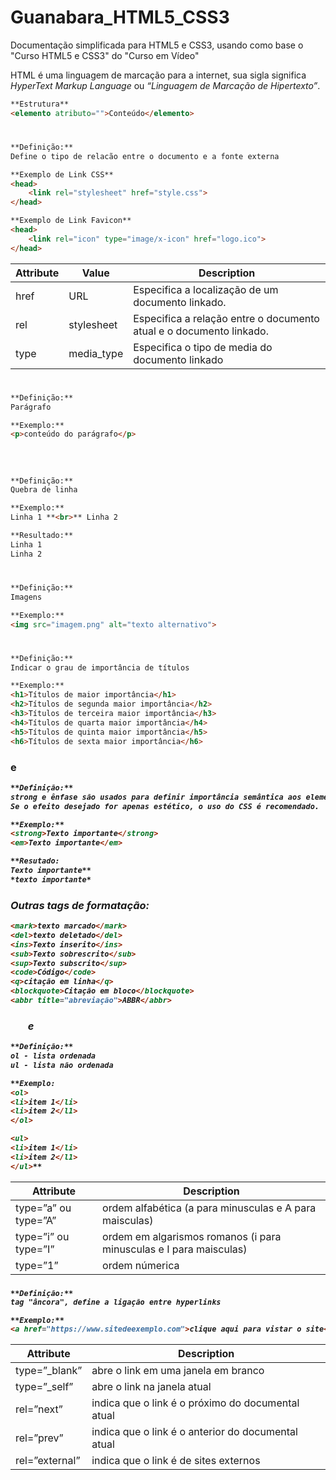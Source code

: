 # Guanabara_HTML5_CSS3
 Documentação simplificada para HTML5 e CSS3, usando como base o "Curso HTML5 e CSS3" do "Curso em Vídeo"

HTML é uma linguagem de marcação para a internet, sua sigla significa *HyperText Markup Language* ou *“Linguagem de Marcação de Hipertexto”*.

```html
**Estrutura**
<elemento atributo="">Conteúdo</elemento> 
```

# <head>

### <link>

```html
**Definição:**
Define o tipo de relacão entre o documento e a fonte externa

**Exemplo de Link CSS**
<head>
	<link rel="stylesheet" href="style.css">
</head>

**Exemplo de Link Favicon**
<head>
	<link rel="icon" type="image/x-icon" href="logo.ico">
</head>
```

| Attribute | Value | Description |
| --- | --- | --- |
| href | URL | Especifica a localização de um documento linkado. |
| rel | stylesheet | Especifica a relação entre o documento atual e o documento linkado. |
| type | media_type | Especifica o tipo de media do documento linkado |

# </head>

# <body>

### <p>

```html
**Definição:**
Parágrafo

**Exemplo:**
<p>conteúdo do parágrafo</p>
```

### <br>

```html
**Definição:**
Quebra de linha

**Exemplo:**
Linha 1 **<br>** Linha 2

**Resultado:**
Linha 1
Linha 2
```

### <img>

```html
**Definição:**
Imagens

**Exemplo:**
<img src="imagem.png" alt="texto alternativo">
```

### <h1>

```html
**Definição:**
Indicar o grau de importância de títulos

**Exemplo:**
<h1>Títulos de maior importância</h1>
<h2>Títulos de segunda maior importância</h2>
<h3>Títulos de terceira maior importância</h3>
<h4>Títulos de quarta maior importância</h4>
<h5>Títulos de quinta maior importância</h5>
<h6>Títulos de sexta maior importância</h6>

```

### <strong> e <em>

```html
**Definição:**
strong e ênfase são usados para definir importância semântica aos elementos.
Se o efeito desejado for apenas estético, o uso do CSS é recomendado.

**Exemplo:**
<strong>Texto importante</strong>
<em>Texto importante</em>

**Resutado:
Texto importante**
*texto importante*
```

### Outras tags de formatação:

```html
<mark>texto marcado</mark>
<del>texto deletado</del>
<ins>Texto inserito</ins>
<sub>Texto sobrescrito</sub>
<sup>Texto subscrito</sup>
<code>Código</code>
<q>citação em linha</q>
<blockquote>Citação em bloco</blockquote>
<abbr title="abreviação">ABBR</abbr>
```

### <ol> e <ul>

```html
**Definição:**
ol - lista ordenada
ul - lista não ordenada

**Exemplo:
<ol>
<li>item 1</li>
<li>item 2</l1>
</ol>

<ul>
<li>item 1</li>
<li>item 2</l1>
</ul>**
```

| Attribute | Description |
| --- | --- |
| type=”a” ou type=”A” | ordem alfabética (a para minusculas e A para maisculas) |
| type=”i” ou type=”I” | ordem em algarismos romanos (i para minusculas e I para maisculas) |
| type=”1” | ordem númerica |

### <a>

```html
**Definição:**
tag "âncora", define a ligação entre hyperlinks

**Exemplo:**
<a href="https://www.sitedeexemplo.com">clique aqui para vistar o site</a>
```

| Attribute | Description |
| --- | --- |
| type=”_blank” | abre o link em uma janela em branco |
| type=”_self” | abre o link na janela atual |
| rel=”next” | indica que o link é o próximo do documental atual |
| rel=”prev” | indica que o link é o anterior do documental atual |
| rel=”external” | indica que o link é de sites externos |

# </body>
